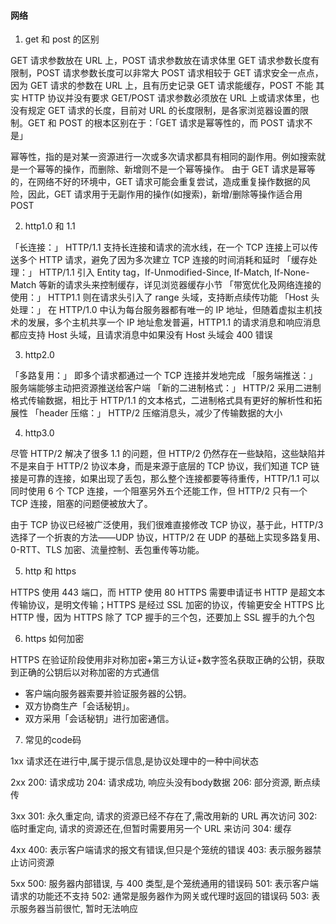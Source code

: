 #### 网络

1. get 和 post 的区别

GET 请求参数放在 URL 上，POST 请求参数放在请求体里
GET 请求参数长度有限制，POST 请求参数长度可以非常大
POST 请求相较于 GET 请求安全一点点，因为 GET 请求的参数在 URL 上，且有历史记录
GET 请求能缓存，POST 不能
其实 HTTP 协议并没有要求 GET/POST 请求参数必须放在 URL 上或请求体里，也没有规定 GET 请求的长度，目前对 URL 的长度限制，是各家浏览器设置的限制。GET 和 POST 的根本区别在于：「GET 请求是幂等性的，而 POST 请求不是」

幂等性，指的是对某一资源进行一次或多次请求都具有相同的副作用。例如搜索就是一个幂等的操作，而删除、新增则不是一个幂等操作。
由于 GET 请求是幂等的，在网络不好的环境中，GET 请求可能会重复尝试，造成重复操作数据的风险，因此，GET 请求用于无副作用的操作(如搜索)，新增/删除等操作适合用 POST

2. http1.0 和 1.1

「长连接：」 HTTP/1.1 支持长连接和请求的流水线，在一个 TCP 连接上可以传送多个 HTTP 请求，避免了因为多次建立 TCP 连接的时间消耗和延时
「缓存处理：」 HTTP/1.1 引入 Entity tag，If-Unmodified-Since, If-Match, If-None-Match 等新的请求头来控制缓存，详见浏览器缓存小节
「带宽优化及网络连接的使用：」 HTTP1.1 则在请求头引入了 range 头域，支持断点续传功能
「Host 头处理：」 在 HTTP/1.0 中认为每台服务器都有唯一的 IP 地址，但随着虚拟主机技术的发展，多个主机共享一个 IP 地址愈发普遍，HTTP1.1 的请求消息和响应消息都应支持 Host 头域，且请求消息中如果没有 Host 头域会 400 错误

3. http2.0

「多路复用：」 即多个请求都通过一个 TCP 连接并发地完成
「服务端推送：」 服务端能够主动把资源推送给客户端
「新的二进制格式：」 HTTP/2 采用二进制格式传输数据，相比于 HTTP/1.1 的文本格式，二进制格式具有更好的解析性和拓展性
「header 压缩：」 HTTP/2 压缩消息头，减少了传输数据的大小

4. http3.0

尽管 HTTP/2 解决了很多 1.1 的问题，但 HTTP/2 仍然存在一些缺陷，这些缺陷并不是来自于 HTTP/2 协议本身，而是来源于底层的 TCP 协议，我们知道 TCP 链接是可靠的连接，如果出现了丢包，那么整个连接都要等待重传，HTTP/1.1 可以同时使用 6 个 TCP 连接，一个阻塞另外五个还能工作，但 HTTP/2 只有一个 TCP 连接，阻塞的问题便被放大了。

由于 TCP 协议已经被广泛使用，我们很难直接修改 TCP 协议，基于此，HTTP/3 选择了一个折衷的方法——UDP 协议，HTTP/2 在 UDP 的基础上实现多路复用、0-RTT、TLS 加密、流量控制、丢包重传等功能。

5. http 和 https

HTTPS 使用 443 端口，而 HTTP 使用 80
HTTPS 需要申请证书
HTTP 是超文本传输协议，是明文传输；HTTPS 是经过 SSL 加密的协议，传输更安全
HTTPS 比 HTTP 慢，因为 HTTPS 除了 TCP 握手的三个包，还要加上 SSL 握手的九个包

6. https 如何加密

HTTPS 在验证阶段使用非对称加密+第三方认证+数字签名获取正确的公钥，获取到正确的公钥后以对称加密的方式通信

* 客户端向服务器索要并验证服务器的公钥。
* 双方协商生产「会话秘钥」。
* 双方采用「会话秘钥」进行加密通信。

7. 常见的code码

1xx 请求还在进行中,属于提示信息,是协议处理中的一种中间状态

2xx
  200: 请求成功
  204: 请求成功, 响应头没有body数据
  206: 部分资源, 断点续传

3xx
  301: 永久重定向, 请求的资源已经不存在了,需改用新的 URL 再次访问
  302: 临时重定向, 请求的资源还在,但暂时需要用另一个 URL 来访问
  304: 缓存

4xx
  400: 表示客户端请求的报文有错误,但只是个笼统的错误
  403: 表示服务器禁止访问资源

5xx
  500: 服务器内部错误, 与 400 类型,是个笼统通用的错误码
  501: 表示客户端请求的功能还不支持
  502: 通常是服务器作为网关或代理时返回的错误码
  503: 表示服务器当前很忙, 暂时无法响应